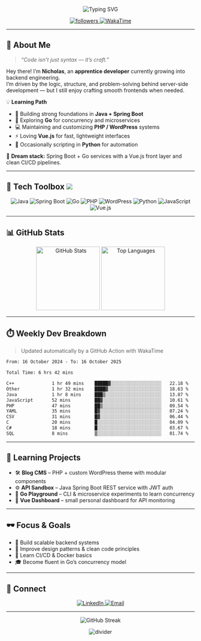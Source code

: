 <!-- Hero -->
<p align="center">
  <img src="https://readme-typing-svg.demolab.com?font=Fira+Code&weight=600&size=28&duration=2800&pause=800&center=true&vCenter=true&color=EF4444&width=700&lines=Hey%2C+I'm+Nicholas+Signore+%F0%9F%91%8B;Apprentice+Backend+Developer;Crafting+APIs+and+clean+code;Learning+Go%2C+Vue+%26+SpringBoot" alt="Typing SVG">
</p>

<p align="center">
  <a href="https://github.com/nicholassignore">
    <img alt="followers" src="https://img.shields.io/github/followers/nicholassignore?logo=github&style=for-the-badge&color=ef4444&labelColor=0d1117">
  </a>
  <a href="https://wakatime.com/@nicholassignore">
    <img alt="WakaTime" src="https://img.shields.io/badge/WakaTime-active-7f1d1d?style=for-the-badge&logo=wakatime&logoColor=white&labelColor=0d1117">
  </a>
</p>

---

## 🧠 About Me

> *“Code isn’t just syntax — it’s craft.”*

Hey there! I’m **Nicholas**, an **apprentice developer** currently growing into backend engineering.  
I’m driven by the logic, structure, and problem-solving behind server-side development — but I still enjoy crafting smooth frontends when needed.

💡 **Learning Path**
- 🌱 Building strong foundations in **Java + Spring Boot**
- 🧰 Exploring **Go** for concurrency and microservices
- 💻 Maintaining and customizing **PHP / WordPress** systems
- ⚡ Loving **Vue.js** for fast, lightweight interfaces
- 🐍 Occasionally scripting in **Python** for automation

💬 **Dream stack:** Spring Boot + Go services with a Vue.js front layer and clean CI/CD pipelines.

---

## 🧩 Tech Toolbox <img src="https://img.shields.io/badge/-%20-ef4444?style=flat-square&labelColor=0d1117">
<p align="center">
  <img alt="Java" src="https://img.shields.io/badge/Java-E76F00?logo=openjdk&logoColor=white&style=for-the-badge&labelColor=0d1117">
  <img alt="Spring Boot" src="https://img.shields.io/badge/Spring%20Boot-6DB33F?logo=springboot&logoColor=white&style=for-the-badge&labelColor=0d1117">
  <img alt="Go" src="https://img.shields.io/badge/Go-00ADD8?logo=go&logoColor=white&style=for-the-badge&labelColor=0d1117">
  <img alt="PHP" src="https://img.shields.io/badge/PHP-777BB4?logo=php&logoColor=white&style=for-the-badge&labelColor=0d1117">
  <img alt="WordPress" src="https://img.shields.io/badge/WordPress-21759B?logo=wordpress&logoColor=white&style=for-the-badge&labelColor=0d1117">
  <img alt="Python" src="https://img.shields.io/badge/Python-3776AB?logo=python&logoColor=FFD43B&style=for-the-badge&labelColor=0d1117">
  <img alt="JavaScript" src="https://img.shields.io/badge/JavaScript-F7DF1E?logo=javascript&logoColor=black&style=for-the-badge&labelColor=0d1117">
  <img alt="Vue.js" src="https://img.shields.io/badge/Vue.js-42B883?logo=vue.js&logoColor=white&style=for-the-badge&labelColor=0d1117">
</p>

---

## 📊 GitHub Stats

<p align="center">
  <img
    height="170"
    alt="GitHub Stats"
    src="https://github-readme-stats.vercel.app/api?username=nicholassignore&show_icons=true&hide_border=true&title_color=ef4444&icon_color=dc2626&text_color=cccccc&bg_color=0d1117"
  />
  <img
    height="170"
    alt="Top Languages"
    src="https://github-readme-stats.vercel.app/api/top-langs/?username=nicholassignore&layout=compact&hide_border=true&title_color=ef4444&text_color=cccccc&bg_color=0d1117"
  />
</p>

---

## ⏱️ Weekly Dev Breakdown

> Updated automatically by a GitHub Action with WakaTime

<!--START_SECTION:waka-->

```txt
From: 16 October 2024 - To: 16 October 2025

Total Time: 6 hrs 42 mins

C++              1 hr 49 mins    █████▓░░░░░░░░░░░░░░░░░░░   22.18 %
Other            1 hr 32 mins    ████▓░░░░░░░░░░░░░░░░░░░░   18.63 %
Java             1 hr 8 mins     ███▒░░░░░░░░░░░░░░░░░░░░░   13.87 %
JavaScript       52 mins         ██▓░░░░░░░░░░░░░░░░░░░░░░   10.61 %
PHP              47 mins         ██▒░░░░░░░░░░░░░░░░░░░░░░   09.54 %
YAML             35 mins         █▓░░░░░░░░░░░░░░░░░░░░░░░   07.24 %
CSV              31 mins         █▓░░░░░░░░░░░░░░░░░░░░░░░   06.44 %
C                20 mins         █░░░░░░░░░░░░░░░░░░░░░░░░   04.09 %
C#               18 mins         █░░░░░░░░░░░░░░░░░░░░░░░░   03.67 %
SQL              8 mins          ▒░░░░░░░░░░░░░░░░░░░░░░░░   01.74 %
```

<!--END_SECTION:waka-->

---

## 🧭 Learning Projects

- 🛠️ **Blog CMS** – PHP + custom WordPress theme with modular components  
- ⚙️ **API Sandbox** – Java Spring Boot REST service with JWT auth  
- 🧪 **Go Playground** – CLI & microservice experiments to learn concurrency  
- 🎨 **Vue Dashboard** – small personal dashboard for API monitoring  

---

## 🕶️ Focus & Goals

- 🧱 Build scalable backend systems  
- 🧭 Improve design patterns & clean code principles  
- 🚀 Learn CI/CD & Docker basics  
- 🎓 Become fluent in Go’s concurrency model  

---

## 🔗 Connect

<p align="center">
  <a href="https://www.linkedin.com/in/nicholassignore/">
    <img alt="LinkedIn" src="https://img.shields.io/badge/LinkedIn-connect-ef4444?style=for-the-badge&logo=linkedin&logoColor=white&labelColor=0d1117">
  </a>
  <a href="mailto:youremail@example.com">
    <img alt="Email" src="https://img.shields.io/badge/Email-me-b91c1c?style=for-the-badge&logo=gmail&logoColor=white&labelColor=0d1117">
  </a>
</p>

---

<p align="center">
  <img
    alt="GitHub Streak"
    src="https://streak-stats.demolab.com?user=nicholassignore&hide_border=true&ring=ef4444&fire=ef4444&currStreakLabel=fca5a5&background=0D1117&sideNums=cccccc&sideLabels=cccccc&dates=777777"
  />
</p>

<p align="center">
  <img alt="divider" src="https://img.shields.io/badge/-%20-ef4444?style=for-the-badge&labelColor=0d1117">
</p>
